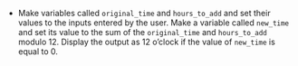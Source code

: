 -   Make variables called `original_time` and `hours_to_add` and set their values to the inputs entered by the user.
    Make a variable called `new_time` and set its value to the sum of the `original_time` and `hours_to_add` modulo 12.
    Display the output as 12 o’clock if the value of `new_time` is equal to 0.
